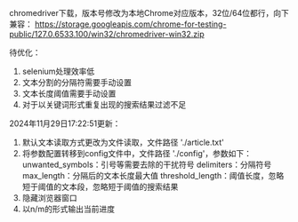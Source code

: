 chromedriver下载，版本号修改为本地Chrome对应版本，32位/64位都行，向下兼容：
https://storage.googleapis.com/chrome-for-testing-public/127.0.6533.100/win32/chromedriver-win32.zip

待优化：
1. selenium处理效率低
2. 文本分割的分隔符需要手动设置
3. 文本长度阈值需要手动设置
4. 对于以关键词形式重复出现的搜索结果过滤不足

2024年11月29日17:22:51更新：
1. 默认文本读取方式更改为文件读取，文件路径 './article.txt'
2. 将参数配置转移到config文件中，文件路径 './config'，参数如下： 
   unwanted_symbols：引号等需要去除的干扰符号
   delimiters：分隔符号
   max_length：分隔后的文本长度最大值
   threshold_length：阈值长度，忽略短于阈值的文本段，忽略短于阈值的搜索结果
3. 隐藏浏览器窗口
4. 以n/m的形式输出当前进度